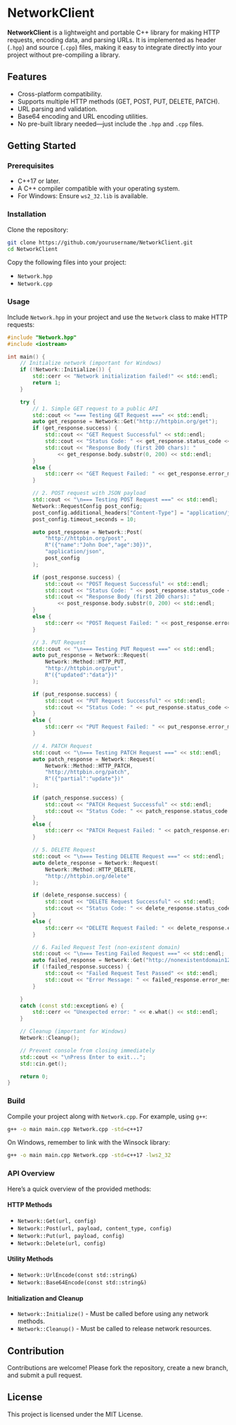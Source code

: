 # NetworkClient

**NetworkClient** is a lightweight and portable C++ library for making HTTP requests, encoding data, and parsing URLs. It is implemented as header (`.hpp`) and source (`.cpp`) files, making it easy to integrate directly into your project without pre-compiling a library.

## Features
- Cross-platform compatibility.
- Supports multiple HTTP methods (GET, POST, PUT, DELETE, PATCH).
- URL parsing and validation.
- Base64 encoding and URL encoding utilities.
- No pre-built library needed—just include the `.hpp` and `.cpp` files.

## Getting Started

### Prerequisites
- C++17 or later.
- A C++ compiler compatible with your operating system.
- For Windows: Ensure `ws2_32.lib` is available.

### Installation
Clone the repository:
```bash
git clone https://github.com/yourusername/NetworkClient.git
cd NetworkClient
```

Copy the following files into your project:
- `Network.hpp`
- `Network.cpp`

### Usage
Include `Network.hpp` in your project and use the `Network` class to make HTTP requests:
```cpp
#include "Network.hpp"
#include <iostream>

int main() {
    // Initialize network (important for Windows)
    if (!Network::Initialize()) {
        std::cerr << "Network initialization failed!" << std::endl;
        return 1;
    }

    try {
        // 1. Simple GET request to a public API
        std::cout << "=== Testing GET Request ===" << std::endl;
        auto get_response = Network::Get("http://httpbin.org/get");
        if (get_response.success) {
            std::cout << "GET Request Successful" << std::endl;
            std::cout << "Status Code: " << get_response.status_code << std::endl;
            std::cout << "Response Body (first 200 chars): "
                << get_response.body.substr(0, 200) << std::endl;
        }
        else {
            std::cerr << "GET Request Failed: " << get_response.error_message << std::endl;
        }

        // 2. POST request with JSON payload
        std::cout << "\n=== Testing POST Request ===" << std::endl;
        Network::RequestConfig post_config;
        post_config.additional_headers["Content-Type"] = "application/json";
        post_config.timeout_seconds = 10;

        auto post_response = Network::Post(
            "http://httpbin.org/post",
            R"({"name":"John Doe","age":30})",
            "application/json",
            post_config
        );

        if (post_response.success) {
            std::cout << "POST Request Successful" << std::endl;
            std::cout << "Status Code: " << post_response.status_code << std::endl;
            std::cout << "Response Body (first 200 chars): "
                << post_response.body.substr(0, 200) << std::endl;
        }
        else {
            std::cerr << "POST Request Failed: " << post_response.error_message << std::endl;
        }

        // 3. PUT Request
        std::cout << "\n=== Testing PUT Request ===" << std::endl;
        auto put_response = Network::Request(
            Network::Method::HTTP_PUT,
            "http://httpbin.org/put",
            R"({"updated":"data"})"
        );

        if (put_response.success) {
            std::cout << "PUT Request Successful" << std::endl;
            std::cout << "Status Code: " << put_response.status_code << std::endl;
        }
        else {
            std::cerr << "PUT Request Failed: " << put_response.error_message << std::endl;
        }

        // 4. PATCH Request
        std::cout << "\n=== Testing PATCH Request ===" << std::endl;
        auto patch_response = Network::Request(
            Network::Method::HTTP_PATCH,
            "http://httpbin.org/patch",
            R"({"partial":"update"})"
        );

        if (patch_response.success) {
            std::cout << "PATCH Request Successful" << std::endl;
            std::cout << "Status Code: " << patch_response.status_code << std::endl;
        }
        else {
            std::cerr << "PATCH Request Failed: " << patch_response.error_message << std::endl;
        }

        // 5. DELETE Request
        std::cout << "\n=== Testing DELETE Request ===" << std::endl;
        auto delete_response = Network::Request(
            Network::Method::HTTP_DELETE,
            "http://httpbin.org/delete"
        );

        if (delete_response.success) {
            std::cout << "DELETE Request Successful" << std::endl;
            std::cout << "Status Code: " << delete_response.status_code << std::endl;
        }
        else {
            std::cerr << "DELETE Request Failed: " << delete_response.error_message << std::endl;
        }

        // 6. Failed Request Test (non-existent domain)
        std::cout << "\n=== Testing Failed Request ===" << std::endl;
        auto failed_response = Network::Get("http://nonexistentdomain123456.com");
        if (!failed_response.success) {
            std::cout << "Failed Request Test Passed" << std::endl;
            std::cout << "Error Message: " << failed_response.error_message << std::endl;
        }

    }
    catch (const std::exception& e) {
        std::cerr << "Unexpected error: " << e.what() << std::endl;
    }

    // Cleanup (important for Windows)
    Network::Cleanup();

    // Prevent console from closing immediately
    std::cout << "\nPress Enter to exit...";
    std::cin.get();

    return 0;
}
```

### Build
Compile your project along with `Network.cpp`. For example, using `g++`:
```bash
g++ -o main main.cpp Network.cpp -std=c++17
```

On Windows, remember to link with the Winsock library:
```bash
g++ -o main main.cpp Network.cpp -std=c++17 -lws2_32
```

### API Overview
Here’s a quick overview of the provided methods:

#### HTTP Methods
- `Network::Get(url, config)`
- `Network::Post(url, payload, content_type, config)`
- `Network::Put(url, payload, config)`
- `Network::Delete(url, config)`

#### Utility Methods
- `Network::UrlEncode(const std::string&)`
- `Network::Base64Encode(const std::string&)`

#### Initialization and Cleanup
- `Network::Initialize()` - Must be called before using any network methods.
- `Network::Cleanup()` - Must be called to release network resources.

## Contribution
Contributions are welcome! Please fork the repository, create a new branch, and submit a pull request.

## License
This project is licensed under the MIT License.
